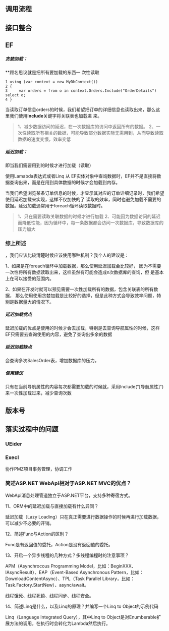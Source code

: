 ##  调用流程





## 接口整合





## EF

#####  贪婪加载：

**顾名思议就是把所有要加载的东西一 次性读取

```
1 using (var context = new MyDbContext()) 
2 { 
3     var orders = from o in context.Orders.Include("OrderDetails") select o;
4 }
```

当读取订单信息orders的时候，我们希望把订单的详细信息也读取出来，那么这里我们使用**Include**关键字将关联表也加载进 来。

> 1、减少数据访问的延迟，在一次数据库的访问中返回所有的数据。
> 2、一次性读取所有相关的数据，可能导致部分数据实际无需用到，从而导致读取数据的速度变慢，效率变低

#####  **延迟加载：**

即当我们需要用到的时候才进行加载（读取）

使用Lamabda表达式或者Linq 从 EF实体对象中查询数据时，EF并不是直接将数据查询出来，而是在用到具体数据的时候才会加载到内存。

当我们希望浏览某条订单信息的时候，才显示其对应的订单详细记录时，我们希望使用延迟加载来实现，这样不仅加快的了 读取的效率，同时也避免加载不需要的数据。延迟加载通常用于foreach循环读取数据时。

> 1、只在需要读取关联数据的时候才进行加载
> 2、可能因为数据访问的延迟而降低性能，因为循环中，每一条数据都会访问一次数据库，导致数据库的压力加大

###	综上所述

，我们应该比较清楚时候应该使用哪种机制？我个人的建议是：

1、如果是在foreach循环中加载数据，那么使用延迟加载会比较好， 因为不需要一次性将所有数据读取出来，这样虽然有可能会造成n次数据库的查询，但 是基本上在可以接受的范围内。

2、如果在开发时就可以预见需要一次性加载所有的数据，包含关联表的所有数据， 那么使用使用贪婪加载是比较好的选择，但是此种方式会导致效率问题，特别是数据量大的情况下。

##### 	 延迟加载优点

延迟加载的优点是使用的时候才会去加载，特别是去查询导航属性的时候，这样EF只需要去查询使用的内容，避免了查询出多余的数据

##### 	延迟加载缺点

会查询多次SalesOrder表，增加数据库的压力，

##### 使用建议

只有在当前导航属性的内容每次都需要加载的时候就，采用Include("[导航属性]")来一次性加载过来，减少查询次数



## 版本号



## 落实过程中的问题

### UEider

### Execl





协作PMZ项目事务管理，协调工作



### 	简述ASP.NET WebApi相对于ASP.NET MVC的优点？

WebApi消息处理管道独立于ASP.NET平台，支持多种寄宿方式。



11、ORM中的延迟加载与直接加载有什么异同？

延迟加载（Lazy Loading）只在真正需要进行数据操作的时候再进行加载数据，可以减少不必要的开销。


12、简述Func<T>与Action<T>的区别？

Func<T>是有返回值的委托，Action<T>是没有返回值的委托。


13、开启一个异步线程的几种方式？多线程编程时的注意事项？

APM（Asynchrocous Programming  Model，比如：BeginXXX、IAsyncResult）、EAP（Event-Based Asynchronous  Pattern，比如：DownloadContentAsync）、TPL（Task Parallel  Library，比如：Task.Factory.StartNew）、async/await。

线程饿死、线程死锁、线程同步、线程安全。


14、简述Linq是什么，以及Linq的原理？并编写一个Linq to Object的示例代码

Linq（Language Integrated Query），其中Linq to Object是对Enumberable扩展方法的调用，在执行时会转化为Lambda然后执行。